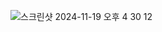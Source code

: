 ![스크린샷 2024-11-19 오후 4 30 12](https://github.com/user-attachments/assets/aa188a3b-8bca-4b5b-a7c9-9d18cc275a79)
